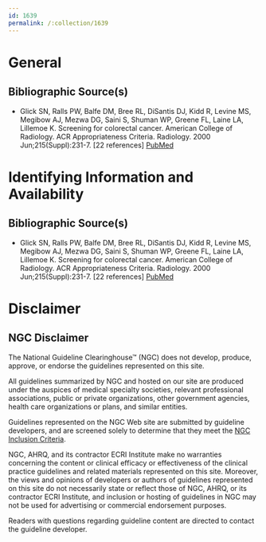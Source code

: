 ```yaml
---
id: 1639
permalink: /:collection/1639
---
```


# General

## Bibliographic Source(s)

- Glick SN, Ralls PW, Balfe DM, Bree RL, DiSantis DJ, Kidd R, Levine MS, Megibow AJ, Mezwa DG, Saini S, Shuman WP, Greene FL, Laine LA, Lillemoe K. Screening for colorectal cancer. American College of Radiology. ACR Appropriateness Criteria. Radiology. 2000 Jun;215(Suppl):231-7. [22 references] [ PubMed ](http://www.ncbi.nlm.nih.gov/entrez/query.fcgi?cmd=Retrieve&db=pubmed&dopt=Abstract&list_uids=11037431)

# Identifying Information and Availability

## Bibliographic Source(s)

- Glick SN, Ralls PW, Balfe DM, Bree RL, DiSantis DJ, Kidd R, Levine MS, Megibow AJ, Mezwa DG, Saini S, Shuman WP, Greene FL, Laine LA, Lillemoe K. Screening for colorectal cancer. American College of Radiology. ACR Appropriateness Criteria. Radiology. 2000 Jun;215(Suppl):231-7. [22 references] [ PubMed ](http://www.ncbi.nlm.nih.gov/entrez/query.fcgi?cmd=Retrieve&db=pubmed&dopt=Abstract&list_uids=11037431)

# Disclaimer

## NGC Disclaimer

The National Guideline Clearinghouse™ (NGC) does not develop, produce, approve, or endorse the guidelines represented on this site.

All guidelines summarized by NGC and hosted on our site are produced under the auspices of medical specialty societies, relevant professional associations, public or private organizations, other government agencies, health care organizations or plans, and similar entities.

Guidelines represented on the NGC Web site are submitted by guideline developers, and are screened solely to determine that they meet the [NGC Inclusion Criteria](/help-and-about/summaries/inclusion-criteria).

NGC, AHRQ, and its contractor ECRI Institute make no warranties concerning the content or clinical efficacy or effectiveness of the clinical practice guidelines and related materials represented on this site. Moreover, the views and opinions of developers or authors of guidelines represented on this site do not necessarily state or reflect those of NGC, AHRQ, or its contractor ECRI Institute, and inclusion or hosting of guidelines in NGC may not be used for advertising or commercial endorsement purposes.

Readers with questions regarding guideline content are directed to contact the guideline developer.

